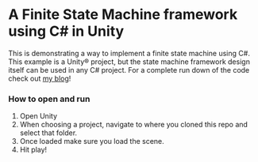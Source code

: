 A Finite State Machine framework using C# in Unity
==================================================

This is demonstrating a way to implement a finite state machine using C#.  This example is a Unity&reg; project, but the state machine framework design itself can be used in any C# project.  For a complete run down of the code check out [my blog](http://www.dannyb.me/posts/2014/01/fsm_framework/)!

### How to open and run ###

1. Open Unity
2. When choosing a project, navigate to where you cloned this repo and select that folder.
3. Once loaded make sure you load the scene.
4. Hit play!
